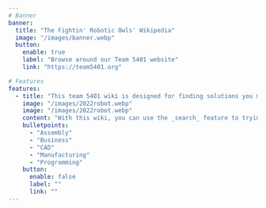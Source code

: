 ```yaml
---
# Banner
banner:
  title: "The Fightin' Robotic Owls' Wikipedia"
  image: "/images/banner.webp"
  button:
    enable: true
    label: "Browse around our Team 5401 website"
    link: "https://team5401.org"

# Features
features:
  - title: "This team 5401 wiki is designed for finding solutions you may not know how to do"
    image: "/images/2022robot.webp"
    image: "/images/2022robot.webp"
    content: "With this wiki, you can use the _search_ feature to trying finding a solution to what you're doing. As this being something you find info from, this is also something you can put info in."
    bulletpoints:
      - "Assembly"
      - "Business"
      - "CAD"
      - "Manufacturing"
      - "Programming"
    button:
      enable: false
      label: ""
      link: ""
---
```

